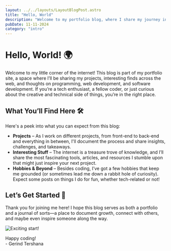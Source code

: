 ```yaml
---
layout: ../../layouts/LayoutBlogPost.astro
title: "Hello, World"
description: "Welcome to my portfolio blog, where I share my journey in programming, web development, and more."
pubDate: 11-11-2024
category: "intro"
---
```


# Hello, World! 🌍

Welcome to my little corner of the internet! This blog is part of my portfolio site, a space where I’ll be sharing my projects, interesting finds across the web, and thoughts on programming, web development, and software development. If you’re a tech enthusiast, a fellow coder, or just curious about the creative and technical side of things, you’re in the right place.

## What You’ll Find Here 🛠️

Here's a peek into what you can expect from this blog:

- **Projects** – As I work on different projects, from front-end to back-end and everything in between, I'll document the process and share insights, challenges, and takeaways.
- **Interesting Stuff** – The internet is a treasure trove of knowledge, and I’ll share the most fascinating tools, articles, and resources I stumble upon that might just inspire your next project.
- **Hobbies & Beyond** – Besides coding, I’ve got a few hobbies that keep me grounded (or sometimes lead me down a rabbit hole of curiosity). Expect some posts on things I do for fun, whether tech-related or not!

## Let’s Get Started 🚀

Thank you for joining me here! I hope this blog serves as both a portfolio and a journal of sorts—a place to document growth, connect with others, and maybe even inspire someone along the way.

![Exciting start!](https://swisscognitive.ch/wp-content/uploads/2019/10/giphy.gif)

Happy coding!  
\- Gerind Tershana
